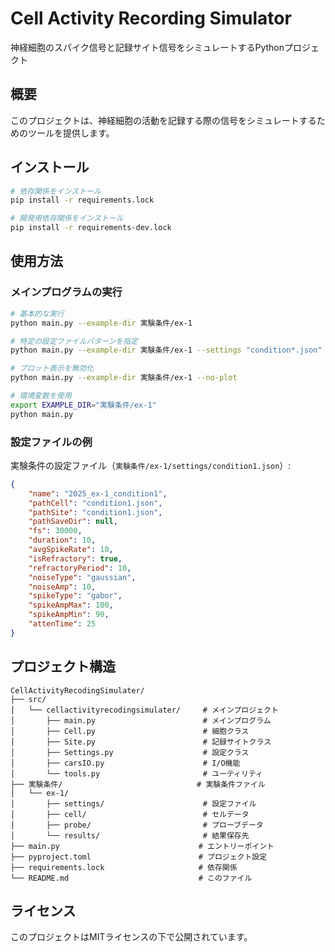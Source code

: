 # Cell Activity Recording Simulator

神経細胞のスパイク信号と記録サイト信号をシミュレートするPythonプロジェクト

## 概要

このプロジェクトは、神経細胞の活動を記録する際の信号をシミュレートするためのツールを提供します。

## インストール

```bash
# 依存関係をインストール
pip install -r requirements.lock

# 開発用依存関係をインストール
pip install -r requirements-dev.lock
```

## 使用方法

### メインプログラムの実行

```bash
# 基本的な実行
python main.py --example-dir 実験条件/ex-1

# 特定の設定ファイルパターンを指定
python main.py --example-dir 実験条件/ex-1 --settings "condition*.json"

# プロット表示を無効化
python main.py --example-dir 実験条件/ex-1 --no-plot

# 環境変数を使用
export EXAMPLE_DIR="実験条件/ex-1"
python main.py
```

### 設定ファイルの例

実験条件の設定ファイル（`実験条件/ex-1/settings/condition1.json`）:

```json
{
    "name": "2025_ex-1_condition1",
    "pathCell": "condition1.json",
    "pathSite": "condition1.json",
    "pathSaveDir": null,
    "fs": 30000,
    "duration": 10,
    "avgSpikeRate": 10,
    "isRefractory": true,
    "refractoryPeriod": 10,
    "noiseType": "gaussian",
    "noiseAmp": 10,
    "spikeType": "gabor",
    "spikeAmpMax": 100,
    "spikeAmpMin": 90,
    "attenTime": 25
}
```

## プロジェクト構造

```
CellActivityRecodingSimulater/
├── src/
│   └── cellactivityrecodingsimulater/     # メインプロジェクト
│       ├── main.py                        # メインプログラム
│       ├── Cell.py                        # 細胞クラス
│       ├── Site.py                        # 記録サイトクラス
│       ├── Settings.py                    # 設定クラス
│       ├── carsIO.py                      # I/O機能
│       └── tools.py                       # ユーティリティ
├── 実験条件/                              # 実験条件ファイル
│   └── ex-1/
│       ├── settings/                      # 設定ファイル
│       ├── cell/                          # セルデータ
│       ├── probe/                         # プローブデータ
│       └── results/                       # 結果保存先
├── main.py                               # エントリーポイント
├── pyproject.toml                        # プロジェクト設定
├── requirements.lock                     # 依存関係
└── README.md                             # このファイル
```

## ライセンス

このプロジェクトはMITライセンスの下で公開されています。


